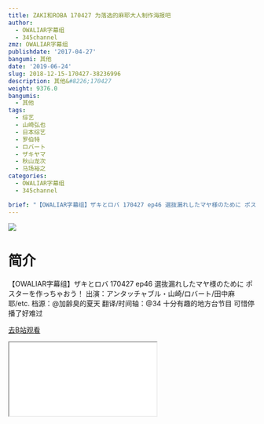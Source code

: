 ```yaml
---
title: ZAKI和ROBA 170427 为落选的麻耶大人制作海报吧
author:
  - OWALIAR字幕组
  - 345channel
zmz: OWALIAR字幕组
publishdate: '2017-04-27'
bangumi: 其他
date: '2019-06-24'
slug: 2018-12-15-170427-38236996
description: 其他&#8226;170427
weight: 9376.0
bangumis:
  - 其他
tags:
  - 综艺
  - 山崎弘也
  - 日本综艺
  - 罗伯特
  - ロバート
  - ザキヤマ
  - 秋山龙次
  - 马场裕之
categories:
  - OWALIAR字幕组
  - 345channel

brief: "【OWALIAR字幕组】ザキとロバ 170427 ep46 選抜漏れしたマヤ様のために ポスターを作っちゃおう！ 出演：アンタッチャブル・山崎/ロバート/田中麻耶/etc. 档源：@加齢臭的夏天 翻译/时间轴：@34 十分有趣的地方台节目 可惜停播了好难过"
---
```

![](https://raw.githubusercontent.com/tcgriffith/owaraisite/master/static/tmpimg/3b8741b196b9e93278faa7e590d36455acf87669.jpg.480.jpg)
# 简介  
【OWALIAR字幕组】ザキとロバ 170427 ep46
選抜漏れしたマヤ様のために ポスターを作っちゃおう！
出演：アンタッチャブル・山崎/ロバート/田中麻耶/etc. 
档源：@加齢臭的夏天 
翻译/时间轴：@34
十分有趣的地方台节目 可惜停播了好难过  

[去B站观看](https://www.bilibili.com/video/av38236996/)
<div class ="resp-container"><iframe class="testiframe" src="//player.bilibili.com/player.html?aid=38236996"", scrolling="no", allowfullscreen="true" > </iframe></div> 
